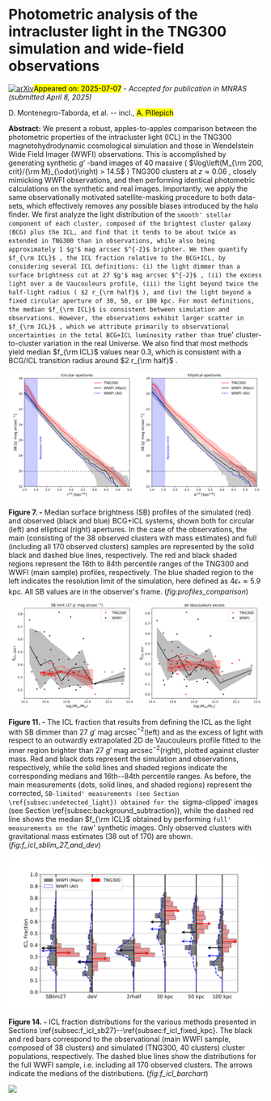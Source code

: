 <div class="macros" style="visibility:hidden;">
$\newcommand{\ensuremath}{}$
$\newcommand{\xspace}{}$
$\newcommand{\object}[1]{\texttt{#1}}$
$\newcommand{\farcs}{{.}''}$
$\newcommand{\farcm}{{.}'}$
$\newcommand{\arcsec}{''}$
$\newcommand{\arcmin}{'}$
$\newcommand{\ion}[2]{#1#2}$
$\newcommand{\textsc}[1]{\textrm{#1}}$
$\newcommand{\hl}[1]{\textrm{#1}}$
$\newcommand{\footnote}[1]{}$
$\newcommand{\Msun}{{\rm M}_{\odot}}$
$\newcommand{\Mtwo}{M_{\rm 200}}$
$\newcommand{\Mfive}{M_{\rm 500}}$
$\newcommand{\Rtwo}{R_{\rm 200}}$
$\newcommand{\Rfive}{R_{\rm 500}}$
$\newcommand{\facc}{f_{\rm acc}}$
$\newcommand{\fex}{f_{\rm ex}}$
$\newcommand{\krot}{\kappa_{\rm rot}}$
$\newcommand{\thebibliography}{\DeclareRobustCommand{\VAN}[3]{##3}\VANthebibliography}$</div>



<div id="title">

# Photometric analysis of the intracluster light in the TNG300 simulation and wide-field observations

</div>
<div id="comments">

[![arXiv](https://img.shields.io/badge/arXiv-2507.02105-b31b1b.svg)](https://arxiv.org/abs/2507.02105)<mark>Appeared on: 2025-07-07</mark> -  _Accepted for publication in MNRAS (submitted April 8, 2025)_

</div>
<div id="authors">

D. Montenegro-Taborda, et al. -- incl., <mark>A. Pillepich</mark>

</div>
<div id="abstract">

**Abstract:** We present a robust, apples-to-apples comparison between the photometric properties of the intracluster light (ICL) in the TNG300 magnetohydrodynamic cosmological simulation and those in Wendelstein Wide Field Imager (WWFI) observations. This is accomplished by generating synthetic $g'$ -band images of 40 massive ( $\log\left(M_{\rm 200, crit}/{\rm M}_{\odot}\right) > 14.5$ ) TNG300 clusters at $z \approx 0.06$ , closely mimicking WWFI observations, and then performing identical photometric calculations on the synthetic and real images. Importantly, we apply the same observationally motivated satellite-masking procedure to both data-sets, which effectively removes any possible biases introduced by the halo finder. We first analyze the light distribution of the `smooth' stellar component of each cluster, composed of the brightest cluster galaxy (BCG) plus the ICL, and find that it tends to be about twice as extended in TNG300 than in observations, while also being approximately 1 $g'$ mag arcsec $^{-2}$ brighter. We then quantify $f_{\rm ICL}$ , the ICL fraction relative to the BCG+ICL, by considering several ICL definitions: (i) the light dimmer than a surface brightness cut at 27 $g'$ mag arcsec $^{-2}$ , (ii) the excess light over a de Vaucouleurs profile, (iii) the light beyond twice the half-light radius ( $2 r_{\rm half}$ ), and (iv) the light beyond a fixed circular aperture of 30, 50, or 100 kpc. For most definitions, the median $f_{\rm ICL}$ is consistent between simulation and observations. However, the observations exhibit larger scatter in $f_{\rm ICL}$ , which we attribute primarily to observational uncertainties in the total BCG+ICL luminosity rather than `true' cluster-to-cluster variation in the real Universe. We also find that most methods yield median $f_{\rm ICL}$ values near 0.3, which is consistent with a BCG/ICL transition radius around $2 r_{\rm half}$ .

</div>

<div id="div_fig1">

<img src="tmp_2507.02105/./fig/compare_all_subsample_sb_profiles_circ_kpc.png" alt="Fig7.1" width="50%"/><img src="tmp_2507.02105/./fig/compare_all_subsample_sb_profiles_ellip_kpc.png" alt="Fig7.2" width="50%"/>

**Figure 7. -** Median surface brightness (SB) profiles of the simulated (red) and observed (black and blue) BCG+ICL systems, shown both for circular (left) and elliptical (right) apertures. In the case of the observations, the main (consisting of the 38 observed clusters with mass estimates) and full (including all 170 observed clusters) samples are represented by the solid black and dashed blue lines, respectively. The red and black shaded regions represent the 16th to 84th percentile ranges of the TNG300 and WWFI (main sample) profiles, respectively.  The blue shaded region to the left indicates the resolution limit of the simulation, here defined as $4 \epsilon_{\ast} \approx 5.9$ kpc. All SB values are in the observer's frame. (*fig:profiles_comparison*)

</div>
<div id="div_fig2">

<img src="tmp_2507.02105/./fig/f_icl_sblim_27_30_vs_mvir_singlepanel.png" alt="Fig11.1" width="50%"/><img src="tmp_2507.02105/./fig/f_icl_dev_27_30_vs_mvir_singlepanel.png" alt="Fig11.2" width="50%"/>

**Figure 11. -** The ICL fraction that results from defining the ICL as the light with SB dimmer than 27 $g'$ mag arcsec$^{-2}$(left) and as the excess of light with respect to an outwardly extrapolated 2D de Vaucouleurs profile fitted to the inner region brighter than 27 $g'$ mag arcsec$^{-2}$(right), plotted against cluster mass. Red and black dots represent the simulation and observations, respectively, while the solid lines and shaded regions indicate the corresponding medians and 16th--84th percentile ranges. As before, the main measurements (dots, solid lines, and shaded regions) represent the corrected, `SB-limited' measurements (see Section \ref{subsec:undetected_light}) obtained for the `sigma-clipped' images (see Section \ref{subsec:background_subtraction}), while the dashed red line shows the median $f_{\rm ICL}$ obtained by performing `full' measurements on the `raw' synthetic images. Only observed clusters with gravitational mass estimates (38 out of 170) are shown. (*fig:f_icl_sblim_27_and_dev*)

</div>
<div id="div_fig3">

<img src="tmp_2507.02105/./fig/barh_plot_f_icl_real_mock_image_plus_subsample_dev_27_multiple_def_5.5_arcsec_1_4_clipping_side.png" alt="Fig14" width="100%"/>

**Figure 14. -** ICL fraction distributions for the various methods presented in Sections \ref{subsec:f_icl_sb27}--\ref{subsec:f_icl_fixed_kpc}. The black and red bars correspond to the observational (main WWFI sample, composed of 38 clusters) and simulated (TNG300, 40 clusters) cluster populations, respectively. The dashed blue lines show the distributions for the full WWFI sample, i.e. including all 170 observed clusters. The arrows indicate the medians of the distributions. (*fig:f_icl_barchart*)

</div><div id="qrcode"><img src=https://api.qrserver.com/v1/create-qr-code/?size=100x100&data="https://arxiv.org/abs/2507.02105"></div>
